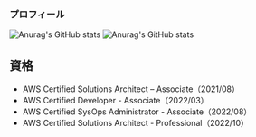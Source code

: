 ### プロフィール

![Anurag's GitHub stats](https://github-readme-stats.vercel.app/api?username=SardineTa23&count_private=true&show_icons=true&theme=dracula)
![Anurag's GitHub stats](https://github-readme-stats.vercel.app/api/top-langs/?username=SardineTa23&layout=compact&theme=dracula)

## 資格
 - AWS Certified Solutions Architect – Associate（2021/08）
 - AWS Certified Developer - Associate（2022/03）
 - AWS Certified SysOps Administrator - Associate（2022/08）
 - AWS Certified Solutions Architect - Professional（2022/10）
<!--
**SardineTa23/SardineTa23** is a ✨ _special_ ✨ repository because its `README.md` (this file) appears on your GitHub profile.

Here are some ideas to get you started:

- 🔭 I’m currently working on ...
- 🌱 I’m currently learning ...
- 👯 I’m looking to collaborate on ...
- 🤔 I’m looking for help with ...
- 💬 Ask me about ...
- 📫 How to reach me: ...
- 😄 Pronouns: ...
- ⚡ Fun fact: ...
-->

